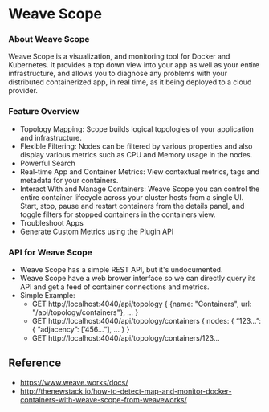 # Weave Scope

### About Weave Scope
Weave Scope is a visualization, and monitoring tool for Docker and Kubernetes. It provides a top down view into your app as well as your entire infrastructure, and allows you to diagnose any problems with your distributed containerized app, in real time, as it being deployed to a cloud provider.

### Feature Overview
- Topology Mapping: Scope builds logical topologies of your application and infrastructure.
- Flexible Filtering: Nodes can be filtered by various properties and also display various metrics such as CPU and Memory usage in the nodes.
- Powerful Search
- Real-time App and Container Metrics: View contextual metrics, tags and metadata for your containers.
- Interact With and Manage Containers: Weave Scope you can control the entire container lifecycle across your cluster hosts from a single UI. Start, stop, pause and restart containers from the details panel, and toggle filters for stopped containers in the containers view.
- Troubleshoot Apps
- Generate Custom Metrics using the Plugin API

### API for Weave Scope
- Weave Scope has a simple REST API, but it's undocumented.
- Weave Scope have a web brower interface so we can directly query its API and get a feed of container connections and metrics.
- Simple Example:
  + GET http://localhost:4040/api/topology {   {name: "Containers", url: "/api/topology/containers"},   ... }
  + GET http://localhost:4040/api/topology/containers {   nodes: {    “123...”: {     “adjacency”: [‘456...“],   ...  } }
  + GET http://localhost:4040/api/topology/containers/123…

## Reference
- https://www.weave.works/docs/
- http://thenewstack.io/how-to-detect-map-and-monitor-docker-containers-with-weave-scope-from-weaveworks/
